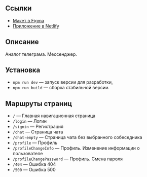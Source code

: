 ## Ссылки
* [Макет в Figma](https://www.figma.com/file/24EUnEHGEDNLdOcxg7ULwV/Chat?t=FYOdJnqKYgVIVxFe-0)
* [Приложение в Netlify]()

## Описание
Аналог телеграма. Мессенджер.

## Установка

- `npm run dev` — запуск версии для разработки,
- `npm run build` — сборка стабильной версии.

## Маршруты страниц

- `/` — Главная навигационная страница
- `/login` — Логин
- `/signin` — Регистрация
- `/chat` — Страница чата
- `/chat-empty` — Страница чата без выбранного собеседника
- `/profile` — Профиль
- `/profileChangeInfo` — Профиль. Изменение информации о пользователе
- `/profileChangePassword` — Профиль. Смена пароля
- `/404` — Ошибка 404
- `/500` — Ошибка 500
